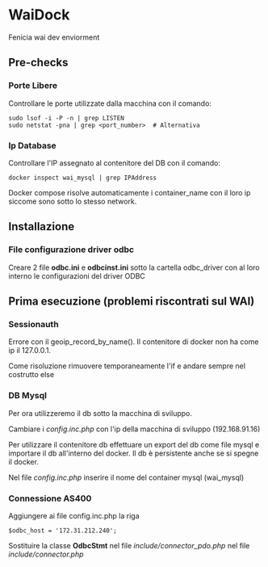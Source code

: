 # WaiDock
Fenicia wai dev enviorment

## Pre-checks

### Porte Libere
Controllare le porte utilizzate dalla macchina con il comando:
```
sudo lsof -i -P -n | grep LISTEN
sudo netstat -pna | grep <port_number>  # Alternativa
```

### Ip Database
Controllare l'IP assegnato al contenitore del DB con il comando:
```
docker inspect wai_mysql | grep IPAddress
```

Docker compose risolve automaticamente i container_name con il loro ip siccome sono sotto lo stesso network. 

## Installazione

### File configurazione driver odbc

Creare 2 file **odbc.ini** e **odbcinst.ini** sotto la cartella odbc_driver con al loro interno le configurazioni del driver ODBC

## Prima esecuzione (problemi riscontrati sul WAI)

### Sessionauth 

Errore con il geoip_record_by_name(). Il contenitore di docker non ha come ip il 127.0.0.1.

Come risoluzione rimuovere temporaneamente l'if e andare sempre nel costrutto else

### DB Mysql

Per ora utilizzeremo il db sotto la macchina di sviluppo.

Cambiare i *config.inc.php* con l'ip della macchina di sviluppo (192.168.91.16)

Per utilizzare il contenitore db effettuare un export del db come file mysql e importare il db all'interno del docker.
Il db è persistente anche se si spegne il docker. 

Nel file *config.inc.php* inserire il nome del container mysql (wai_mysql)

### Connessione AS400

Aggiungere ai file config.inc.php la riga

```
$odbc_host = '172.31.212.240';
```

Sostituire la classe **OdbcStmt** nel file *include/connector_pdo.php* nel file *include/connector.php*